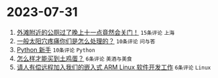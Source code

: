 # 2023-07-31

1. [外滩附近的公厕过了晚上十一点竟然会关门！](https://www.v2ex.com/t/961085) `15条评论` `上海`
1. [一般太阳穴疼痛你们是怎么处理的？](https://www.v2ex.com/t/961083) `10条评论` `问与答`
1. [Python 新手](https://www.v2ex.com/t/961077) `10条评论` `Python`
1. [怎么样才能买到土鸡蛋？](https://www.v2ex.com/t/961089) `6条评论` `美酒与美食`
1. [请人有偿远程加入我们的嵌入式 ARM Linux 软件开发工作](https://www.v2ex.com/t/961078) `6条评论` `Linux`

